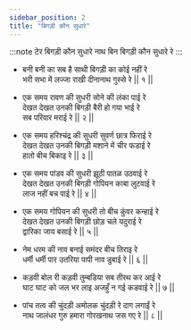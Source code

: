 ```yaml
---
sidebar_position: 2
title: "बिगड़ी कौन सुधारे"
---
```


:::note टेर
बिगड़ी कौन सुधारे नाथ बिन बिगड़ी कौन सुधारे रे
:::

- बनी बनी का सब है साथी बिगड़ी का कोई नहीं रे <br/>
  भरी सभा में लज्जा राखी दीनानाथ गुस्से रे || १ ||

- एक समय रावण की सुधरी सोने की लंका पाई रे <br/>
  देखत देखत उनकी बिगड़ी बैरी हो गया भाई रे <br/>
  सब परिवार मराई रे || २ ||

- एक समय हरिश्चंद्र की सुधरी सुवर्ण छात्र फिराई रे <br/>
  देखत देखत उनकी बिगड़ी मशाने में चीर फडाई रे <br/>
  हातो बीच बिकाइ रे || ३ ||

- एक समय पांडव की सुधरी झूठी पातळ उठवाई रे <br/>
  देखत देखत उनकी बिगड़ी गोपियन काबा लुटवाई रे <br/>
  लाज नहीं बच पाई रे || ४ ||

- एक समय गोपियन की सुधरी तो बीच कुंवर कन्हाई रे <br/>
  देखत देखत उनकी बिगड़ी छोड़ चले यदुराई रे <br/>
  द्वारिका जाय बसाई रे || ५ ||

- नेम धरम की नाव बनाई समंदर बीच तिराइ रे <br/>
  धर्मी धर्मी पार उतरिया पापी नाव डुबाई रे || ६ ||

- कड़वी बोल री कड़वी तुम्बडिया सब तीरथ कर आई रे <br/>
  घाट घाट को जल भर लाइ अजहुँ न गई कडवाई रे || ७ ||

- पांच तत्व की चुंदड़ी अमोलक चुंदड़ी रे दाग लगाईं रे <br/>
  नाथ जालंधर गुरु हमारा गोरखनाथ जस गए रे || ८ ||
